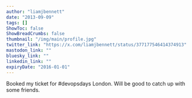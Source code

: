 ```yaml
---
author: "liamjbennett"
date: "2013-09-09"
tags: []
ShowToc: false
ShowBreadCrumbs: false
thumbnail: "/img/main/profile.jpg"
twitter_link: "https://x.com/liamjbennett/status/377177546414374913"
mastodon_link: ""
bluesky_link: ""
linkedin_link: ""
expiryDate: "2016-01-01"
---
```


Booked my ticket for #devopsdays London.  Will be good to catch up with some friends.

